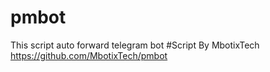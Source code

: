 # pmbot
This script auto forward telegram bot
#Script By MbotixTech
https://github.com/MbotixTech/pmbot
